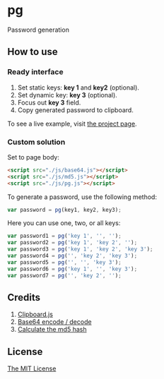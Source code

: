 # pg

Password generation

## How to use

### Ready interface

1. Set static keys: **key 1** and **key2** (optional).
2. Set dynamic key: **key 3** (optional).
3. Focus out **key 3** field.
4. Copy generated password to clipboard.

To see a live example, visit [the project page](https://acruxray.github.io/pg).

### Custom solution

Set to page body:

```html
<script src="./js/base64.js"></script>
<script src="./js/md5.js"></script>
<script src="./js/pg.js"></script>
```
To generate a password, use the following method:

```javascript
var password = pg(key1, key2, key3);
```

Here you can use one, two, or all keys:

```javascript
var password1 = pg('key 1', '', '');
var password2 = pg('key 1', 'key 2', '');
var password3 = pg('key 1', 'key 2', 'key 3');
var password4 = pg('', 'key 2', 'key 3');
var password5 = pg('', '', 'key 3');
var password6 = pg('key 1', '', 'key 3');
var password7 = pg('', 'key 2', '');
```


## Credits

1. [Clipboard.js](https://clipboardjs.com/)
2. [Base64 encode / decode](http://www.webtoolkit.info/)
3. [Calculate the md5 hash](http://www.webtoolkit.info/)

## License

[The MIT License](https://github.com/acruxray/pg/blob/master/LICENSE)
